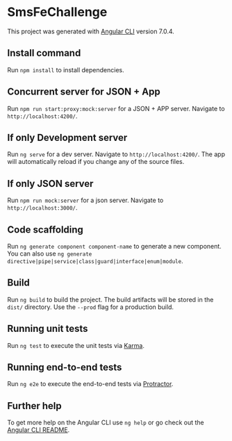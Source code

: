 # SmsFeChallenge

This project was generated with [Angular CLI](https://github.com/angular/angular-cli) version 7.0.4.

## Install command

Run `npm install` to install dependencies.

## Concurrent server for JSON + App

Run `npm run start:proxy:mock:server` for a JSON + APP server. Navigate to `http://localhost:4200/`.

## If only Development server

Run `ng serve` for a dev server. Navigate to `http://localhost:4200/`. The app will automatically reload if you change any of the source files.

## If only JSON server

Run `npm run mock:server` for a json server. Navigate to `http://localhost:3000/`.

## Code scaffolding

Run `ng generate component component-name` to generate a new component. You can also use `ng generate directive|pipe|service|class|guard|interface|enum|module`.

## Build

Run `ng build` to build the project. The build artifacts will be stored in the `dist/` directory. Use the `--prod` flag for a production build.

## Running unit tests

Run `ng test` to execute the unit tests via [Karma](https://karma-runner.github.io).

## Running end-to-end tests

Run `ng e2e` to execute the end-to-end tests via [Protractor](http://www.protractortest.org/).

## Further help

To get more help on the Angular CLI use `ng help` or go check out the [Angular CLI README](https://github.com/angular/angular-cli/blob/master/README.md).
